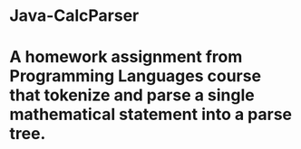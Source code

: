# Java-CalcParser
# A homework assignment from Programming Languages course that tokenize and parse a single mathematical statement into a parse tree.
